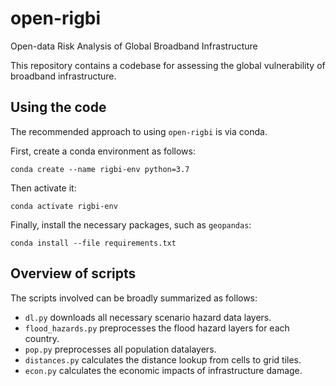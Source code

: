 # open-rigbi
Open-data Risk Analysis of Global Broadband Infrastructure

This repository contains a codebase for assessing the global vulnerability of broadband
infrastructure.


## Using the code

The recommended approach to using `open-rigbi` is via conda.

First, create a conda environment as follows:

    conda create --name rigbi-env python=3.7

Then activate it:

    conda activate rigbi-env

Finally, install the necessary packages, such as `geopandas`:

    conda install --file requirements.txt


## Overview of scripts

The scripts involved can be broadly summarized as follows:

- `dl.py` downloads all necessary scenario hazard data layers.
- `flood_hazards.py` preprocesses the flood hazard layers for each country.
- `pop.py` preprocesses all population datalayers.
- `distances.py` calculates the distance lookup from cells to grid tiles.
- `econ.py` calculates the economic impacts of infrastructure damage.
